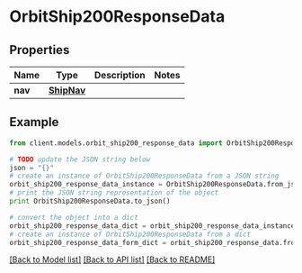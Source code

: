 # OrbitShip200ResponseData


## Properties

Name | Type | Description | Notes
------------ | ------------- | ------------- | -------------
**nav** | [**ShipNav**](ShipNav.md) |  | 

## Example

```python
from client.models.orbit_ship200_response_data import OrbitShip200ResponseData

# TODO update the JSON string below
json = "{}"
# create an instance of OrbitShip200ResponseData from a JSON string
orbit_ship200_response_data_instance = OrbitShip200ResponseData.from_json(json)
# print the JSON string representation of the object
print OrbitShip200ResponseData.to_json()

# convert the object into a dict
orbit_ship200_response_data_dict = orbit_ship200_response_data_instance.to_dict()
# create an instance of OrbitShip200ResponseData from a dict
orbit_ship200_response_data_form_dict = orbit_ship200_response_data.from_dict(orbit_ship200_response_data_dict)
```
[[Back to Model list]](../README.md#documentation-for-models) [[Back to API list]](../README.md#documentation-for-api-endpoints) [[Back to README]](../README.md)


